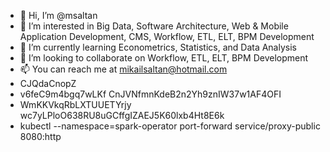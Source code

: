 - 👋 Hi, I’m @msaltan
- 👀 I’m interested in Big Data, Software Architecture, Web & Mobile Application Development, CMS, Workflow, ETL, ELT, BPM Development
- 🌱 I’m currently learning Econometrics, Statistics, and Data Analysis
- 💞️ I’m looking to collaborate on Workflow, ETL, ELT, BPM Development
- 📫 You can reach me at mikailsaltan@hotmail.com
- CJQdaCnopZ
- v6feC9m4bgq7wLKf CnJVNfmnKdeB2n2Yh9znIW37w1AF4OFI
- WmKKVkqRbLXTUUETYrjy wc7yLPloO638RU8uGCffgIZAEJ5K60lxb4Ht8E6k
- kubectl --namespace=spark-operator port-forward service/proxy-public 8080:http
 
 


 
<!---
msaltan/msaltan is a ✨ special ✨ repository because its `README.md` (this file) appears on your GitHub profile.
You can click the Preview link to take a look at your changes.
17l87s.bc6pti1p4dkqk2mn
--->
